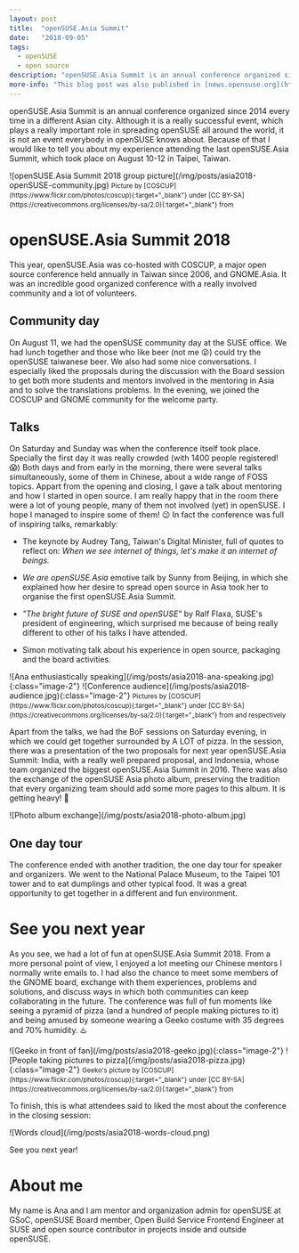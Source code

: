 ```yaml
---
layout: post
title:  "openSUSE.Asia Summit"
date:   "2018-09-05"
tags: 
  - openSUSE
  - open source
description: "openSUSE.Asia Summit is an annual conference organized since 2014 every time in a different Asian city. Although it is a really successful event, which plays a really important role in spreading openSUSE all around the world, it is not an event everybody in openSUSE knows about. Because of that I would like to tell you about my experience attending the last openSUSE.Asia Summit, which took place on August 10-12 in Taipei, Taiwan."  
more-info: "This blog post was also published in [news.opensuse.org](https://news.opensuse.org/2018/09/05/ana-opensuse-asia-summit){:target=\"_blank\"}."
---
```


openSUSE.Asia Summit is an annual conference organized since 2014 every time in a different Asian city. Although it is a really successful event, which plays a really important role in spreading openSUSE all around the world, it is not an event everybody in openSUSE knows about. Because of that I would like to tell you about my experience attending the last openSUSE.Asia Summit, which took place on August 10-12 in Taipei, Taiwan.

<span class="image-center">
  ![openSUSE.Asia Summit 2018 group picture](/img/posts/asia2018-openSUSE-community.jpg)
</span>

<small class="image-center">
  Picture by [COSCUP](https://www.flickr.com/photos/coscup){:target="_blank"} under [CC BY-SA](https://creativecommons.org/licenses/by-sa/2.0){:target="_blank"} from <https://flic.kr/p/2ay7hBD>
</small>


# openSUSE.Asia Summit 2018

This year, openSUSE.Asia was co-hosted with COSCUP, a major open source conference held annually in Taiwan since 2006, and GNOME.Asia. It was an incredible good organized conference with a really involved community and a lot of volunteers.

## Community day

On August 11, we had the openSUSE community day at the SUSE office. We had lunch together and those who like beer (not me :stuck_out_tongue_winking_eye:) could try the openSUSE taiwanese beer. We also had some nice conversations. I especially liked the proposals during the discussion with the Board session to get both more students and mentors involved in the mentoring in Asia and to solve the translations problems. In the evening, we joined the COSCUP and GNOME community for the welcome party.

## Talks

On Saturday and Sunday was when the conference itself took place. Specially the first day it was really crowded (with 1400 people registered! :scream:) Both days and from early in the morning, there were several talks simultaneously, some of them in Chinese, about a wide range of FOSS topics. Appart from the opening and closing, I gave a talk about mentoring and how I started in open source. I am really happy that in the room there were a lot of young people, many of them not involved (yet) in openSUSE. I hope I managed to inspire some of them! :wink: In fact the conference was full of inspiring talks, remarkably:

- The keynote by Audrey Tang, Taiwan's Digital Minister, full of quotes to reflect on: _When we see internet of things, let's make it an internet of beings._

- _We are openSUSE.Asia_ emotive talk by Sunny from Beijing, in which she explained how her desire to spread open source in Asia took her to organise the first openSUSE.Asia Summit.

- _"The bright future of SUSE and openSUSE"_ by Ralf Flaxa, SUSE's president of engineering, which surprised me because of being really different to other of his talks I have attended.

- Simon motivating talk about his experience in open source, packaging and the board activities.

<span class="image-center">
  ![Ana enthusiastically speaking](/img/posts/asia2018-ana-speaking.jpg){:class="image-2"}
  ![Conference audience](/img/posts/asia2018-audience.jpg){:class="image-2"}
</span>

<small class="image-center">
  Pictures by [COSCUP](https://www.flickr.com/photos/coscup){:target="_blank"} under [CC BY-SA](https://creativecommons.org/licenses/by-sa/2.0){:target="_blank"} from <https://flic.kr/p/29sJhHq> and <https://flic.kr/p/LPGjaF> respectively
</small>

Apart from the talks, we had the BoF sessions on Saturday evening, in which we could get together surrounded by A LOT of pizza. In the session, there was a presentation of the two proposals for next year openSUSE.Asia Summit: India, with a really well prepared proposal, and Indonesia, whose team organized the biggest openSUSE.Asia Summit in 2016. There was also the exchange of the openSUSE Asia photo album, preserving the tradition that every organizing team should add some more pages to this album. It is getting heavy! :muscle:

<span class="image-center">
  ![Photo album exchange](/img/posts/asia2018-photo-album.jpg)
</span>

## One day tour

The conference ended with another tradition, the one day tour for speaker and organizers. We went to the National Palace Museum, to the Taipei 101 tower and to eat dumplings and other typical food. It was a great opportunity to get together in a different and fun environment.

# See you next year

As you see, we had a lot of fun at openSUSE.Asia Summit 2018. From a more personal point of view, I enjoyed a lot meeting our Chinese mentors I normally write emails to. I had also the chance to meet some members of the GNOME board, exchange with them experiences, problems and solutions, and discuss ways in which both communities can keep collaborating in the future. The conference was full of fun moments like seeing a pyramid of pizza (and a hundred of people making pictures to it) and being amused by someone wearing a Geeko costume with 35 degrees and 70% humidity. :hotsprings:

<span class="image-center">
  ![Geeko in front of fan](/img/posts/asia2018-geeko.jpg){:class="image-2"}
  ![People taking pictures to pizza](/img/posts/asia2018-pizza.jpg){:class="image-2"}
</span>

<small class="image-center">
  Geeko's picture by [COSCUP](https://www.flickr.com/photos/coscup){:target="_blank"} under [CC BY-SA](https://creativecommons.org/licenses/by-sa/2.0){:target="_blank"} from <https://flic.kr/p/2atN6KE>
</small>

To finish, this is what attendees said to liked the most about the conference in the closing session:

<span class="image-center">
  ![Words cloud](/img/posts/asia2018-words-cloud.png)
</span>

See you next year!

# About me

My name is Ana and I am mentor and organization admin for openSUSE at GSoC, openSUSE Board member, Open Build Service Frontend Engineer at SUSE and open source contributor in projects inside and outside openSUSE.

